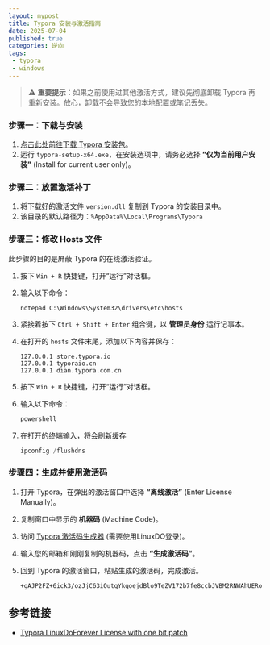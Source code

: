 ```yaml
---
layout: mypost
title: Typora 安装与激活指南
date: 2025-07-04
published: true
categories: 逆向
tags: 
 - typora
 - windows
---
```


> ⚠️ **重要提示**：如果之前使用过其他激活方式，建议先彻底卸载 Typora 再重新安装。放心，卸载不会导致您的本地配置或笔记丢失。

### 步骤一：下载与安装

1.  [点击此处前往下载 Typora 安装包](https://file.ff2a.com/s/typora)。
2.  运行 `typora-setup-x64.exe`，在安装选项中，请务必选择 **“仅为当前用户安装”** (Install for current user only)。

### 步骤二：放置激活补丁

1.  将下载好的激活文件 `version.dll` 复制到 Typora 的安装目录中。
2.  该目录的默认路径为：`%AppData%\Local\Programs\Typora`

### 步骤三：修改 Hosts 文件

此步骤的目的是屏蔽 Typora 的在线激活验证。

1.  按下 `Win + R` 快捷键，打开“运行”对话框。
2.  输入以下命令：
    ```
    notepad C:\Windows\System32\drivers\etc\hosts
    ```
3.  紧接着按下 `Ctrl + Shift + Enter` 组合键，以 **管理员身份** 运行记事本。
4.  在打开的 `hosts` 文件末尾，添加以下内容并保存：
    ```
    127.0.0.1 store.typora.io
    127.0.0.1 typoraio.cn
    127.0.0.1 dian.typora.com.cn
    ```
    
5. 按下 `Win + R` 快捷键，打开“运行”对话框。

6. 输入以下命令：

   ```bash
   powershell
   ```

7. 在打开的终端输入，将会刷新缓存

   ```powershell
   ipconfig /flushdns
   ```

### 步骤四：生成并使用激活码

1.  打开 Typora，在弹出的激活窗口中选择 **“离线激活”** (Enter License Manually)。

2.  复制窗口中显示的 **机器码** (Machine Code)。

3.  访问 [Typora 激活码生成器](https://typora.rubleeee.com/) (需要使用LinuxDO登录)。

4.  输入您的邮箱和刚刚复制的机器码，点击 **“生成激活码”**。

5.  回到 Typora 的激活窗口，粘贴生成的激活码，完成激活。

    ```bash
    +gAJP2FZ+6ick3/ozJjC63iOutqYkqoejdBlo9TeZV172b7fe8ccbJVBM2RNWAhUERo6jOMl/9x2iWIXMrwfvoXtMjn1h4pW0rg1pqI2viJOTqWhSEO7TXKJ2UgQu9EBD8rCVzNiS19VFR6akJlfDn6S1hC0yVzFCGJZ42f/mF63bz4OnCUJhC/eiQ66TwHxGOwgQ04KlL55Lofa7ZNbGh0MCwAZT5S7z8UXi+N6pwM6o2JBSGF4XFjAkJQ/rrkhJF1R0BNpR58TX3PdDeFWb4dkStIP81VcSSqI1MKeut7wZe9kZ9MKFFCGS4lHZm2yWFQos1s7m4a4cCBE188oF8Q==
    ```

## 参考链接

- [Typora LinuxDoForever License with one bit patch](https://linux.do/t/topic/760644)